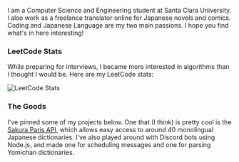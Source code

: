 I am a Computer Science and Engineering student at Santa Clara University.
I also work as a freelance translator online for Japanese novels and comics.
Coding and Japanese Language are my two main passions. 
I hope you find what's in here interesting!

### LeetCode Stats

While preparing for interviews, I became more interested in algorithms than I thought I would be. Here are my LeetCode stats:

![LeetCode Stats](https://leetcard.jacoblin.cool/mugichoco?theme=nord&font=Thasadith)

### The Goods
I've pinned some of my projects below. One that (I think) is pretty cool is the [Sakura Paris API](https://github.com/shur1m/sakuraParisPythonAPI), which allows easy access to around 40 monolingual Japanese dictionaries. I've also played around with Discord bots using Node.js, and made one for scheduling messages and one for parsing Yomichan dictionaries.
